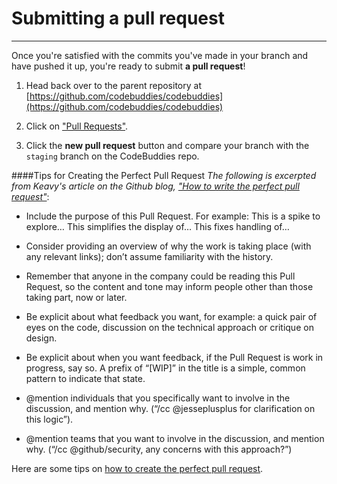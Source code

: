 # Submitting a pull request
----

Once you're satisfied with the commits you've made in your branch and have pushed it up, you're ready to submit **a pull request**!

1. Head back over to the parent repository at [https://github.com/codebuddies/codebuddies](https://github.com/codebuddies/codebuddies)
2. Click on ["Pull Requests"](https://github.com/codebuddies/codebuddies/pulls).

3. Click the **new pull request** button and compare your branch with the `staging` branch on the CodeBuddies repo.

####Tips for Creating the Perfect Pull Request
*The following is excerpted from Keavy's article on the Github blog, ["How to write the perfect pull request"](https://github.com/blog/1943-how-to-write-the-perfect-pull-request)*:
- Include the purpose of this Pull Request. For example: This is a spike to explore… This simplifies the display of… This fixes handling of…

* Consider providing an overview of why the work is taking place (with any relevant links); don’t assume familiarity with the history.

- Remember that anyone in the company could be reading this Pull Request, so the content and tone may inform people other than those taking part, now or later.

- Be explicit about what feedback you want, for example: a quick pair of eyes on the code, discussion on the technical approach or critique on design.

- Be explicit about when you want feedback, if the Pull Request is work in progress, say so. A prefix of “[WIP]” in the title is a simple, common pattern to indicate that state.

- @mention individuals that you specifically want to involve in the discussion, and mention why. (“/cc @jesseplusplus for clarification on this logic”).

- @mention teams that you want to involve in the discussion, and mention why. (“/cc @github/security, any concerns with this approach?”)

Here are some tips on [how to create the perfect pull request](https://github.com/blog/1943-how-to-write-the-perfect-pull-request).
